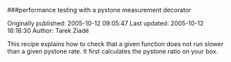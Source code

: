 ###performance testing with a pystone measurement decorator

Originally published: 2005-10-12 09:05:47
Last updated: 2005-10-12 16:18:30
Author: Tarek Ziadé

This recipe explains how to check that a given function does not run slower than a given pystone rate. It first calculates the pystone ratio on your box.